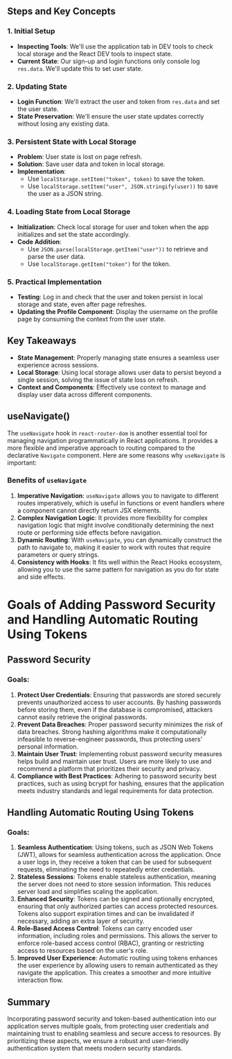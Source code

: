 ## **Steps and Key Concepts**

### **1. Initial Setup**

- **Inspecting Tools**: We'll use the application tab in DEV tools to check local storage and the React DEV tools to inspect state.
- **Current State**: Our sign-up and login functions only console log `res.data`. We'll update this to set user state.

### **2. Updating State**

- **Login Function**: We'll extract the user and token from `res.data` and set the user state.
- **State Preservation**: We'll ensure the user state updates correctly without losing any existing data.

### **3. Persistent State with Local Storage**

- **Problem**: User state is lost on page refresh.
- **Solution**: Save user data and token in local storage.
- **Implementation**:
    - Use `localStorage.setItem("token", token)` to save the token.
    - Use `localStorage.setItem("user", JSON.stringify(user))` to save the user as a JSON string.

### **4. Loading State from Local Storage**

- **Initialization**: Check local storage for user and token when the app initializes and set the state accordingly.
- **Code Addition**:
    - Use `JSON.parse(localStorage.getItem("user"))` to retrieve and parse the user data.
    - Use `localStorage.getItem("token")` for the token.

### **5. Practical Implementation**

- **Testing**: Log in and check that the user and token persist in local storage and state, even after page refreshes.
- **Updating the Profile Component**: Display the username on the profile page by consuming the context from the user state.

## **Key Takeaways**

- **State Management**: Properly managing state ensures a seamless user experience across sessions.
- **Local Storage**: Using local storage allows user data to persist beyond a single session, solving the issue of state loss on refresh.
- **Context and Components**: Effectively use context to manage and display user data across different components.

## useNavigate()

The `useNavigate` hook in `react-router-dom` is another essential tool for managing navigation programmatically in React applications. It provides a more flexible and imperative approach to routing compared to the declarative `Navigate` component. Here are some reasons why `useNavigate` is important:

### Benefits of `useNavigate`

1. **Imperative Navigation**: `useNavigate` allows you to navigate to different routes imperatively, which is useful in functions or event handlers where a component cannot directly return JSX elements.
2. **Complex Navigation Logic**: It provides more flexibility for complex navigation logic that might involve conditionally determining the next route or performing side effects before navigation.
3. **Dynamic Routing**: With `useNavigate`, you can dynamically construct the path to navigate to, making it easier to work with routes that require parameters or query strings.
4. **Consistency with Hooks**: It fits well within the React Hooks ecosystem, allowing you to use the same pattern for navigation as you do for state and side effects.

# **Goals of Adding Password Security and Handling Automatic Routing Using Tokens**

## **Password Security**

### **Goals:**

1. **Protect User Credentials**: Ensuring that passwords are stored securely prevents unauthorized access to user accounts. By hashing passwords before storing them, even if the database is compromised, attackers cannot easily retrieve the original passwords.
2. **Prevent Data Breaches**: Proper password security minimizes the risk of data breaches. Strong hashing algorithms make it computationally infeasible to reverse-engineer passwords, thus protecting users' personal information.
3. **Maintain User Trust**: Implementing robust password security measures helps build and maintain user trust. Users are more likely to use and recommend a platform that prioritizes their security and privacy.
4. **Compliance with Best Practices**: Adhering to password security best practices, such as using bcrypt for hashing, ensures that the application meets industry standards and legal requirements for data protection.

## **Handling Automatic Routing Using Tokens**

### **Goals:**

1. **Seamless Authentication**: Using tokens, such as JSON Web Tokens (JWT), allows for seamless authentication across the application. Once a user logs in, they receive a token that can be used for subsequent requests, eliminating the need to repeatedly enter credentials.
2. **Stateless Sessions**: Tokens enable stateless authentication, meaning the server does not need to store session information. This reduces server load and simplifies scaling the application.
3. **Enhanced Security**: Tokens can be signed and optionally encrypted, ensuring that only authorized parties can access protected resources. Tokens also support expiration times and can be invalidated if necessary, adding an extra layer of security.
4. **Role-Based Access Control**: Tokens can carry encoded user information, including roles and permissions. This allows the server to enforce role-based access control (RBAC), granting or restricting access to resources based on the user's role.
5. **Improved User Experience**: Automatic routing using tokens enhances the user experience by allowing users to remain authenticated as they navigate the application. This creates a smoother and more intuitive interaction flow.

## **Summary**

Incorporating password security and token-based authentication into our application serves multiple goals, from protecting user credentials and maintaining trust to enabling seamless and secure access to resources. By prioritizing these aspects, we ensure a robust and user-friendly authentication system that meets modern security standards.